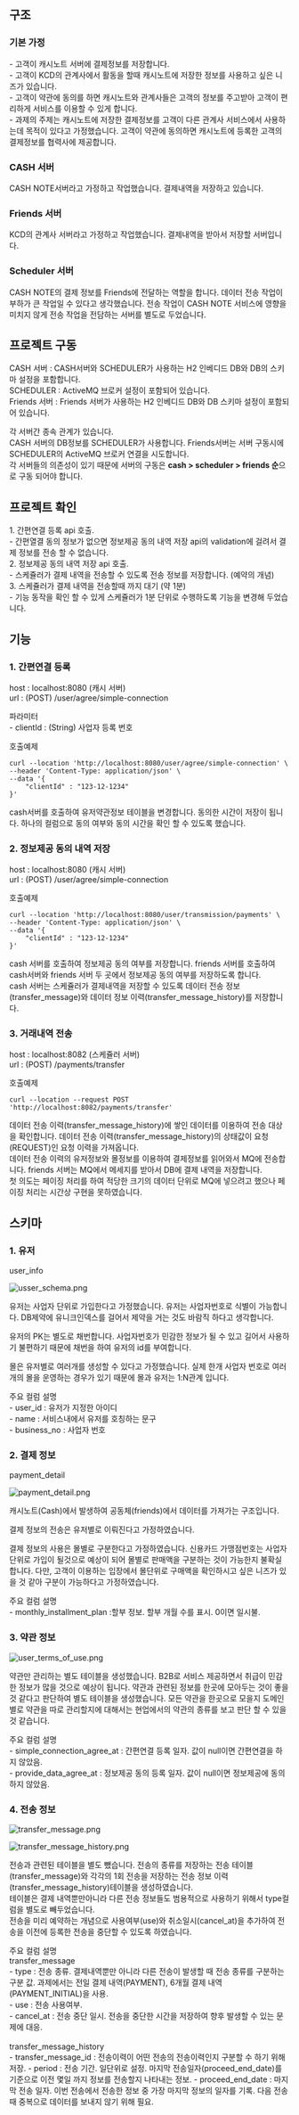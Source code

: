 <h2> 구조 </h2>
<h3>기본 가정</h3>
<p>
- 고객이 캐시노트 서버에 결제정보를 저장합니다. <br>
- 고객이 KCD의 관계사에서 활동을 할때 캐시노트에 저장한 정보를 사용하고 싶은 니즈가 있습니다. <br>
- 고객이 약관에 동의를 하면 캐시노트와 관계사들은 고객의 정보를 주고받아 고객이 편리하게 서비스를 이용할 수 있게 합니다. <br>
- 과제의 주제는 캐시노트에 저장한 결제정보를 고객이 다른 관계사 서비스에서 사용하는데 목적이 있다고 가정했습니다. 고객이 약관에 동의하면 캐시노트에 등록한 고객의 결제정보를 협력사에 제공합니다. 
</p>
<h3>CASH 서버</h3>
<p>
CASH NOTE서버라고 가정하고 작업했습니다. 결제내역을 저장하고 있습니다.
</p>
<h3>Friends 서버</h3>
<p>
KCD의 관계사 서버라고 가정하고 작업했습니다. 결제내역을 받아서 저장할 서버입니다.
</p>
<h3>Scheduler 서버</h3>
<p>
CASH NOTE의 결제 정보를 Friends에 전달하는 역할을 합니다. 데이터 전송 작업이 부하가 큰 작업일 수 있다고 생각했습니다. 전송 작업이 CASH NOTE 서비스에 영향을 미치지 않게 전송 작업을 전담하는 서버를 별도로 두었습니다. 
</p>

<h2> 프로젝트 구동 </h2>
<p>
CASH 서버 : CASH서버와 SCHEDULER가 사용하는 H2 인베디드 DB와 DB의 스키마 설정을 포함합니다. <br>
SCHEDULER : ActiveMQ 브로커 설정이 포함되어 있습니다. <br>
Friends 서버 : Friends 서버가 사용하는 H2 인베디드 DB와 DB 스키마 설정이 포함되어 있습니다.
</p>
<p>
각 서버간 종속 관계가 있습니다. <br>
CASH 서버의 DB정보를 SCHEDULER가 사용합니다. Friends서버는 서버 구동시에 SCHEDULER의 ActiveMQ 브로커 연결을 시도합니다. <br>
각 서버들의 의존성이 있기 때문에 서버의 구동은 <b>cash > scheduler > friends 순</b>으로 구동 되어야 합니다.
</p>

<h2> 프로젝트 확인 </h2>
<p>
1. 간편연결 등록 api 호출. <br>
- 간편열결 동의 정보가 없으면 정보제공 동의 내역 저장 api의 validation에 걸려서 결제 정보를 전송 할 수 없습니다.<br>
2. 정보제공 동의 내역 저장 api 호출. <br>
- 스케쥴러가 결제 내역을 전송할 수 있도록 전송 정보를 저장합니다. (예약의 개념)<br>
3. 스케쥴러가 결제 내역을 전송할때 까지 대기 (약 1분) <br>
- 기능 동작을 확인 할 수 있게 스케쥴러가 1분 단위로 수행하도록 기능을 변경해 두었습니다.   
</p>


<h2> 기능 </h2>
<h3>1. 간편연결 등록 </h3>
<p>
host : localhost:8080 (캐시 서버) <br>
url : (POST) /user/agree/simple-connection
</p>
<p>파라미터 </br>
- clientId : (String) 사업자 등록 번호
</p>
<p>
호출예제 </br>

```
curl --location 'http://localhost:8080/user/agree/simple-connection' \
--header 'Content-Type: application/json' \
--data '{
    "clientId" : "123-12-1234"
}'
```
</p>
<p>cash서버를 호출하여 유저약관정보 테이블을 변경합니다. 동의한 시간이 저장이 됩니다. 하나의 컬럼으로 동의 여부와 동의 시간을 확인 할 수 있도록 했습니다.</p>

<h3>2. 정보제공 동의 내역 저장</h3>
<p>
host : localhost:8080 (캐시 서버) <br>
url : (POST) /user/agree/simple-connection
</p>
<p>
호출예제 </br>

```
curl --location 'http://localhost:8080/user/transmission/payments' \
--header 'Content-Type: application/json' \
--data '{
    "clientId" : "123-12-1234"
}'
```
</p>
<p>
cash 서버를 호출하여 정보제공 동의 여부를 저장합니다. friends 서버를 호출하여 cash서버와 friends 서버 두 곳에서 정보제공 동의 여부를 저장하도록 합니다. <br>
cash 서버는 스케쥴러가 결제내역을 저장할 수 있도록 데이터 전송 정보(transfer_message)와 데이터 정보 이력(transfer_message_history)를 저장합니다. <br>
</p>

<h3>3. 거래내역 전송</h3>
<p>
host : localhost:8082 (스케쥴러 서버) <br>
url : (POST) /payments/transfer
</p>
<p>
호출예제 </br>

```
curl --location --request POST 'http://localhost:8082/payments/transfer'
```
</p>
<p>
데이터 전송 이력(transfer_message_history)에 쌓인 데이터를 이용하여 전송 대상을 확인합니다. 데이터 전송 이력(transfer_message_history)의 상태값이 요청(REQUEST)인 요청 이력을 가져옵니다.<br>
데이터 전송 이력의 유저정보와 몰정보를 이용하여 결제정보를 읽어와서 MQ에 전송합니다. friends 서버는 MQ에서 메세지를 받아서 DB에 결제 내역을 저장합니다.<br>
첫 의도는 페이징 처리를 하여 적당한 크기의 데이터 단위로 MQ에 넣으려고 했으나 페이징 처리는 시간상 구현을 못하였습니다.
</p>

<h2> 스키마 </h2>
<h3> 1. 유저 </h3>
<p>user_info</p>

![usser_schema.png](usser_schema.png)

<p>유저는 사업자 단위로 가입한다고 가정했습니다. 유저는 사업자번호로 식별이 가능합니다. DB제약에 유니크인덱스를 걸어서 제약을 거는 것도 바람직 하다고 생각합니다.</p>
<p>유저의 PK는 별도로 채번합니다. 사업자번호가 민감한 정보가 될 수 있고 길어서 사용하기 불편하기 때문에 채번을 하여 유저의 id를 부여합니다. </p>
<p>몰은 유저별로 여러개를 생성할 수 있다고 가정했습니다. 실제 한개 사업자 번호로 여러개의 몰을 운영하는 경우가 있기 때문에 몰과 유저는 1:N관계 입니다.
<p>
주요 컬럼 설명 </br>
- user_id : 유저가 지정한 아이디 </br>
- name : 서비스내에서 유저를 호칭하는 문구 </br>
- business_no : 사업자 번호 </br>
</p>

<h3> 2. 결제 정보 </h3>
<p>payment_detail</p>

![payment_detail.png](payment_detail.png)

<p>캐시노트(Cash)에서 발생하여 공동체(friends)에서 데이터를 가져가는 구조입니다. </p>
<p>결제 정보의 전송은 유저별로 이뤄진다고 가정하였습니다.</p>
<p>
결제 정보의 사용은 몰별로 구분한다고 가정하였습니다. 
신용카드 가맹점번호는 사업자 단위로 가입이 될것으로 예상이 되어 몰별로 판매액을 구분하는 것이 가능한지 불확실 합니다.
다만, 고객이 이용하는 입장에서 몰단위로 구매액을 확인하시고 싶은 니즈가 있을 것 같아 구분이 가능하다고 가정하였습니다.
</p>
<p>
주요 컬럼 설명 </br>
- monthly_installment_plan :할부 정보. 할부 개월 수를 표시. 0이면 일시불. </br>
</p>

<h3> 3. 약관 정보 </h3>

![user_terms_of_use.png](user_terms_of_use.png)

<p> 약관만 관리하는 별도 테이블을 생성했습니다. 
B2B로 서비스 제공하면서 취급이 민감한 정보가 많을 것으로 예상이 됩니다. 
약관과 관련된 정보를 한곳에 모아두는 것이 좋을 것 같다고 판단하여 별도 테이블을 생성했습니다.
모든 약관을 한곳으로 모을지 도메인별로 약관을 따로 관리할지에 대해서는 현업에서의 약관의 종류를 보고 판단 할 수 있을 것 같습니다.
</p>
<p>
주요 컬럼 설명 </br>
- simple_connection_agree_at : 간편연결 등록 일자. 값이 null이면 간편연결을 하지 않았음. </br>
- provide_data_agree_at : 정보제공 동의 등록 일자. 값이 null이면 정보제공에 동의하지 않았음. </br>
</p>

<h3> 4. 전송 정보 </h3>

![transfer_message.png](transfer_message.png)

![transfer_message_history.png](transfer_message_history.png)

<p> 
전송과 관련된 테이블을 별도 뺐습니다. 전송의 종류를 저장하는 전송 테이블(transfer_message)와 각각의 1회 전송을 저장하는 전송 정보 이력(transfer_message_history)테이블을 생성하였습니다. <br>
테이블은 결제 내역뿐만아니라 다른 전송 정보들도 범용적으로 사용하기 위해서 type컬럼을 별도로 빼두었습니다.<br>
전송을 미리 예약하는 개념으로 사용여부(use)와 취소일시(cancel_at)을 추가하여 전송을 이전에 등록한 전송을 중단할 수 있도록 하였습니다. 
</p>
<p>
주요 컬럼 설명 <br>
transfer_message <br>
- type : 전송 종류. 결제내역뿐만 아니라 다른 전송이 발생할 때 전송 종류를 구분하는 구분 값. 과제에서는 전일 결제 내역(PAYMENT), 6개월 결제 내역(PAYMENT_INITIAL)을 사용.<br>
- use : 전송 사용여부. <br>
- cancel_at : 전송 중단 일시. 전송을 중단한 시간을 저장하여 향후 발생할 수 있는 문제에 대응.<br>
<br>
transfer_message_history <br>
- transfer_message_id : 전송이력이 어떤 전송의 전송이력인지 구분할 수 하기 위해 저장.
- period : 전송 기간. 일단위로 설정. 마지막 전송일자(proceed_end_date)를 기준으로 이전 몇일 까지 정보를 전송할지 나타내는 정보.
- proceed_end_date : 마지막 전송 일자. 이번 전송에서 전송한 정보 중 가장 마지막 정보의 일자를 기록. 다음 전송때 중복으로 데이터를 보내지 않기 위해 필요.
</p>
